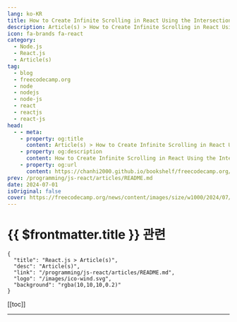 ```yaml
---
lang: ko-KR
title: How to Create Infinite Scrolling in React Using the Intersection Observer API
description: Article(s) > How to Create Infinite Scrolling in React Using the Intersection Observer API
icon: fa-brands fa-react
category: 
  - Node.js
  - React.js
  - Article(s)
tag: 
  - blog
  - freecodecamp.org
  - node
  - nodejs
  - node-js
  - react
  - reactjs
  - react-js
head:
  - - meta:
    - property: og:title
      content: Article(s) > How to Create Infinite Scrolling in React Using the Intersection Observer API
    - property: og:description
      content: How to Create Infinite Scrolling in React Using the Intersection Observer API
    - property: og:url
      content: https://chanhi2000.github.io/bookshelf/freecodecamp.org/infinite-scrolling-in-react.html
prev: /programming/js-react/articles/README.md
date: 2024-07-01
isOriginal: false
cover: https://freecodecamp.org/news/content/images/size/w1000/2024/07/photo-1563986768494-4dee2763ff3f.jpeg
---
```


# {{ $frontmatter.title }} 관련

```component VPCard
{
  "title": "React.js > Article(s)",
  "desc": "Article(s)",
  "link": "/programming/js-react/articles/README.md",
  "logo": "/images/ico-wind.svg",
  "background": "rgba(10,10,10,0.2)"
}
```

[[toc]]

---

<SiteInfo
  name="How to Create Infinite Scrolling in React Using the Intersection Observer API"
  desc="Hi fellow developers! Have you ever wondered how social media apps like Facebook and Instagram keep you scrolling endlessly through your feed?  This user experience, designed to load new content on demand, uses a technique called infinite scrolling. This helps keep you hooked to these apps for hours. Traditionally,..."
  url="https://freecodecamp.org/news/infinite-scrolling-in-react/"
  logo="https://cdn.freecodecamp.org/universal/favicons/favicon.ico"
  preview="https://freecodecamp.org/news/content/images/size/w1000/2024/07/photo-1563986768494-4dee2763ff3f.jpeg"/>

<!-- TODO: 작성 -->

